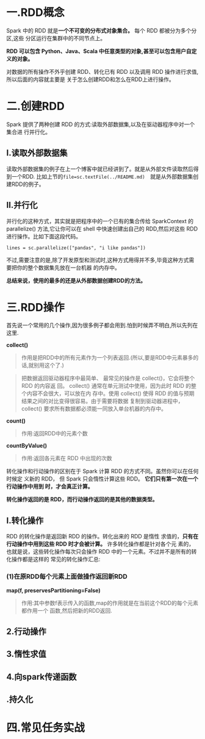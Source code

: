 # 一.RDD概念
Spark 中的 RDD 就是**一个不可变的分布式对象集合。** 每个 RDD 都被分为多个分区,这些
分区运行在集群中的不同节点上。

**RDD 可以包含 Python、Java、Scala 中任意类型的对象,甚至可以包含用户自定义的对象。**

对数据的所有操作不外乎创建 RDD、转化已有 RDD 以及调用 RDD 操作进行求值,所以后面的内容就主要是
关于怎么创建RDD和怎么在RDD上进行操作。


# 二.创建RDD
Spark 提供了两种创建 RDD 的方式:读取外部数据集,以及在驱动器程序中对一个集合进
行并行化。
## Ⅰ.读取外部数据集
读取外部数据集的例子在上一个博客中就已经讲到了。就是从外部文件读取然后得到一个RDD.
比如上节的`file=sc.textFile(../README.md)`　就是从外部数据集创建RDD的例子。

## Ⅱ.并行化
并行化的这种方式，其实就是把程序中的一个已有的集合传给 SparkContext 的 parallelize()
方法,它让你可以在 shell 中快速创建出自己的 RDD,然后对这些 RDD 进行操作。比如下面这段代码。
```
lines = sc.parallelize(["pandas", "i like pandas"])
```
不过,需要注意的是,除了开发原型和测试时,这种方式用得并不多,毕竟这种方式需要把你的整个数据集先放在一台机器
的内存中。

**总结来说，使用的最多的还是从外部数据创建RDD的方法。**

# 三.RDD操作
首先说一个常用的几个操作,因为很多例子都会用到.怕到时候弄不明白,所以先列在这里.

**collect()**
>作用是把RDD中的所有元素作为一个列表返回.(所以,要是RDD中元素暴多的话,就别用这个了.)

>把数据返回驱动器程序中最简单、 最常见的操作是 collect()，它会将整个 RDD 的内容返
回。 collect() 通常在单元测试中使用，因为此时 RDD 的整个内容不会很大，可以放在内
存中。使用 collect() 使得 RDD 的值与预期结果之间的对比变得很容易。由于需要将数据
复制到驱动器进程中， collect() 要求所有数据都必须能一同放入单台机器的内存中。

**count()**
>作用:返回RDD中的元素个数

**countByValue()**
>作用:返回各元素在 RDD 中出现的次数


转化操作和行动操作的区别在于 Spark 计算 RDD 的方式不同。虽然你可以在任何时候定
义新的 RDD， 但 Spark 只会惰性计算这些 RDD。 **它们只有第一次在一个行动操作中用到
时，才会真正计算。**

**转化操作返回的是 RDD，而行动操作返回的是其他的数据类型。**
 
## Ⅰ.转化操作
RDD 的转化操作是返回新 RDD 的操作。转化出来的 RDD 是惰性
求值的，**只有在行动操作中用到这些 RDD 时才会被计算。** 许多转化操作都是针对各个元
素的，也就是说，这些转化操作每次只会操作 RDD 中的一个元素。不过并不是所有的转
化操作都是这样的
常见的转化操作汇总:

### (1)在原RDD每个元素上面做操作返回新RDD
**map(f, preservesPartitioning=False)**

>作用:其中参数f表示传入的函数,map的作用就是在当前这个RDD的每个元素都作用一个
函数,然后把新的RDD返回.



>

>

## 2.行动操作
## 3.惰性求值
## 4.向spark传递函数
## .持久化


# 四.常见任务实战